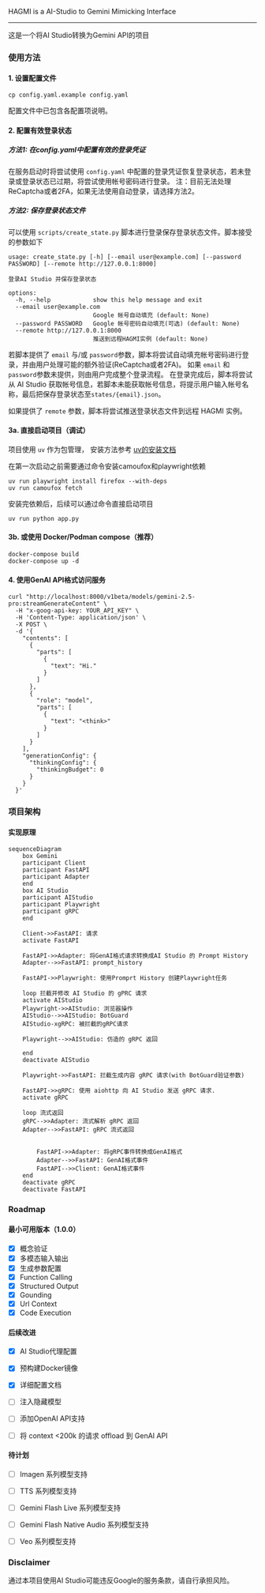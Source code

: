 HAGMI is a AI-Studio to Gemini Mimicking Interface

---

这是一个将AI Studio转换为Gemini API的项目


### 使用方法

#### 1. 设置配置文件

```shell
cp config.yaml.example config.yaml
```

配置文件中已包含各配置项说明。

#### 2. 配置有效登录状态

##### 方法1: 在config.yaml中配置有效的登录凭证

在服务启动时将尝试使用 `config.yaml` 中配置的登录凭证恢复登录状态，若未登录或登录状态已过期，将尝试使用帐号密码进行登录。
注：目前无法处理ReCaptcha或者2FA，如果无法使用自动登录，请选择方法2。

##### 方法2: 保存登录状态文件

可以使用 `scripts/create_state.py` 脚本进行登录保存登录状态文件。脚本接受的参数如下
```
usage: create_state.py [-h] [--email user@example.com] [--password PASSWORD] [--remote http://127.0.0.1:8000]

登录AI Studio 并保存登录状态

options:
  -h, --help            show this help message and exit
  --email user@example.com
                        Google 帐号自动填充 (default: None)
  --password PASSWORD   Google 帐号密码自动填充(可选) (default: None)
  --remote http://127.0.0.1:8000
                        推送到远程HAGMI实例 (default: None)
```

若脚本提供了 `email` 与/或 `password`参数，脚本将尝试自动填充帐号密码进行登录，并由用户处理可能的额外验证(ReCaptcha或者2FA)。
如果 `email` 和 `password`参数未提供，则由用户完成整个登录流程。
在登录完成后，脚本将尝试从 AI Studio 获取帐号信息，若脚本未能获取帐号信息，将提示用户输入帐号名称，最后把保存登录状态至`states/{email}.json`。


如果提供了 `remote` 参数，脚本将尝试推送登录状态文件到远程 HAGMI 实例。


#### 3a. 直接启动项目（调试）

项目使用 `uv` 作为包管理， 安装方法参考 [uv的安装文档](https://docs.astral.sh/uv/getting-started/installation/)

在第一次启动之前需要通过命令安装camoufox和playwright依赖

```shell
uv run playwright install firefox --with-deps
uv run camoufox fetch
```

安装完依赖后，后续可以通过命令直接启动项目

```shell
uv run python app.py
```

#### 3b. 或使用 Docker/Podman compose（推荐）
```shell
docker-compose build
docker-compose up -d
```

#### 4. 使用GenAI API格式访问服务

```shell
curl "http://localhost:8000/v1beta/models/gemini-2.5-pro:streamGenerateContent" \
  -H "x-goog-api-key: YOUR_API_KEY" \
  -H 'Content-Type: application/json' \
  -X POST \
  -d '{
    "contents": [
      {
        "parts": [
          {
            "text": "Hi."
          }
        ]
      },
      {
        "role": "model",
        "parts": [
          {
            "text": "<think>"
          }
        ]
      }
    ],
    "generationConfig": {
      "thinkingConfig": {
        "thinkingBudget": 0
      }
    }
  }'
```

### 项目架构

#### 实现原理

```mermaid
sequenceDiagram
    box Gemini
    participant Client
    participant FastAPI
    participant Adapter
    end
    box AI Studio
    participant AIStudio
    participant Playwright
    participant gRPC
    end

    Client->>FastAPI: 请求
    activate FastAPI

    FastAPI->>Adapter: 将GenAI格式请求转换成AI Studio 的 Prompt History
    Adapter-->>FastAPI: prompt_history

    FastAPI->>Playwright: 使用Promprt History 创建Playwright任务

    loop 拦截并修改 AI Studio 的 gPRC 请求
    activate AIStudio
    Playwright->>AIStudio: 浏览器操作
    AIStudio-->>AIStudio: BotGuard
    AIStudio-xgRPC: 被拦截的gRPC请求

    Playwright-->>AIStudio: 仿造的 gRPC 返回

    end
    deactivate AIStudio

    Playwright->>FastAPI: 拦截生成内容 gRPC 请求(with BotGuard验证参数)
    
    FastAPI->>gRPC: 使用 aiohttp 向 AI Studio 发送 gRPC 请求.
    activate gRPC

    loop 流式返回
    gRPC-->>Adapter: 流式解析 gRPC 返回
    Adapter-->>FastAPI: gRPC 流式返回


        FastAPI->>Adapter: 将gRPC事件转换成GenAI格式
        Adapter-->>FastAPI: GenAI格式事件
        FastAPI-->>Client: GenAI格式事件
    end
    deactivate gRPC
    deactivate FastAPI
```


### Roadmap

#### 最小可用版本（1.0.0）

- [x] 概念验证
- [x] 多模态输入输出
- [x] 生成参数配置
- [x] Function Calling
- [x] Structured Output
- [x] Gounding
- [x] Url Context
- [x] Code Execution

#### 后续改进

- [x] AI Studio代理配置
- [x] 预构建Docker镜像
- [x] 详细配置文档
- [ ] 注入隐藏模型
- [ ] 添加OpenAI API支持
- [ ] 将 context <200k 的请求 offload 到 GenAI API


#### 待计划

- [ ] Imagen 系列模型支持
- [ ] TTS 系列模型支持
- [ ] Gemini Flash Live 系列模型支持
- [ ] Gemini Flash Native Audio 系列模型支持
- [ ] Veo 系列模型支持


### Disclaimer

通过本项目使用AI Studio可能违反Google的服务条款，请自行承担风险。
